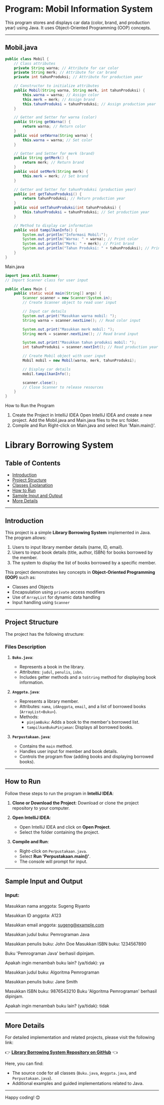 # Program: Mobil Information System

This program stores and displays car data (color, brand, and production year) using Java. It uses Object-Oriented Programming (OOP) concepts.

---

## Mobil.java

```java
public class Mobil { 
    // Class attributes
    private String warna; // Attribute for car color
    private String merk; // Attribute for car brand
    private int tahunProduksi; // Attribute for production year

    // Constructor to initialize attributes
    public Mobil(String warna, String merk, int tahunProduksi) {
        this.warna = warna; // Assign color
        this.merk = merk; // Assign brand
        this.tahunProduksi = tahunProduksi; // Assign production year
    }

    // Getter and Setter for warna (color)
    public String getWarna() {
        return warna; // Return color
    }
    public void setWarna(String warna) {
        this.warna = warna; // Set color
    }

    // Getter and Setter for merk (brand)
    public String getMerk() {
        return merk; // Return brand
    }
    public void setMerk(String merk) {
        this.merk = merk; // Set brand
    }

    // Getter and Setter for tahunProduksi (production year)
    public int getTahunProduksi() {
        return tahunProduksi; // Return production year
    }
    public void setTahunProduksi(int tahunProduksi) {
        this.tahunProduksi = tahunProduksi; // Set production year
    }

    // Method to display car information
    public void tampilkanInfo() {
        System.out.println("Informasi Mobil:");
        System.out.println("Warna: " + warna); // Print color
        System.out.println("Merk: " + merk); // Print brand
        System.out.println("Tahun Produksi: " + tahunProduksi); // Print production year
    }
}
```
Main.java
```java
import java.util.Scanner; 
// Import Scanner class for user input

public class Main {
    public static void main(String[] args) {
        Scanner scanner = new Scanner(System.in); 
        // Create Scanner object to read user input

        // Input car details
        System.out.print("Masukkan warna mobil: ");
        String warna = scanner.nextLine(); // Read color input

        System.out.print("Masukkan merk mobil: ");
        String merk = scanner.nextLine(); // Read brand input

        System.out.print("Masukkan tahun produksi mobil: ");
        int tahunProduksi = scanner.nextInt(); // Read production year input

        // Create Mobil object with user input
        Mobil mobil = new Mobil(warna, merk, tahunProduksi);

        // Display car details
        mobil.tampilkanInfo();

        scanner.close(); 
        // Close Scanner to release resources
    }
}

```
How to Run the Program
1. Create the Project in IntelliJ IDEA
Open IntelliJ IDEA and create a new project.
Add the Mobil.java and Main.java files to the src folder.
2. Compile and Run
Right-click on Main.java and select Run 'Main.main()'.

# Library Borrowing System

## Table of Contents
- [Introduction](#introduction)
- [Project Structure](#project-structure)
- [Classes Explanation](#classes-explanation)
- [How to Run](#how-to-run)
- [Sample Input and Output](#sample-input-and-output)
- [More Details](#more-details)

---

## Introduction

This project is a simple **Library Borrowing System** implemented in Java. The program allows:
1. Users to input library member details (name, ID, email).
2. Users to input book details (title, author, ISBN) for books borrowed by the member.
3. The system to display the list of books borrowed by a specific member.

This project demonstrates key concepts in **Object-Oriented Programming (OOP)** such as:
- Classes and Objects
- Encapsulation using `private` access modifiers
- Use of `ArrayList` for dynamic data handling
- Input handling using `Scanner`

---

## Project Structure

The project has the following structure:


### Files Description
1. **`Buku.java`**:
   - Represents a book in the library.
   - Attributes: `judul`, `penulis`, `isbn`.
   - Includes getter methods and a `toString` method for displaying book information.

2. **`Anggota.java`**:
   - Represents a library member.
   - Attributes: `nama`, `idAnggota`, `email`, and a list of borrowed books (`ArrayList<Buku>`).
   - Methods:
     - `pinjamBuku`: Adds a book to the member's borrowed list.
     - `tampilkanBukuPinjaman`: Displays all borrowed books.

3. **`Perpustakaan.java`**:
   - Contains the `main` method.
   - Handles user input for member and book details.
   - Controls the program flow (adding books and displaying borrowed books).

---

## How to Run

Follow these steps to run the program in **IntelliJ IDEA**:

1. **Clone or Download the Project**:
   Download or clone the project repository to your computer.

2. **Open IntelliJ IDEA**:
   - Open IntelliJ IDEA and click on **Open Project**.
   - Select the folder containing the project.

3. **Compile and Run**:
   - Right-click on `Perpustakaan.java`.
   - Select **Run 'Perpustakaan.main()'**.
   - The console will prompt for input.

---

## Sample Input and Output

### Input:
Masukkan nama anggota: Sugeng Riyanto 

Masukkan ID anggota: A123 

Masukkan email anggota: sugeng@example.com 

Masukkan judul buku: Pemrograman Java 

Masukkan penulis buku: John Doe Masukkan ISBN buku: 1234567890 

Buku 'Pemrograman Java' berhasil dipinjam. 

Apakah ingin menambah buku lain? (ya/tidak): ya 

Masukkan judul buku: Algoritma Pemrograman 

Masukkan penulis buku: Jane Smith 

Masukkan ISBN buku: 9876543210 Buku 'Algoritma Pemrograman' berhasil dipinjam. 

Apakah ingin menambah buku lain? (ya/tidak): tidak

---

## More Details

For detailed implementation and related projects, please visit the following link:

👉 **[Library Borrowing System Repository on GitHub](https://github.com/sugeng-riyanto/Class-in-Java/tree/main/Guided1/src)** 👈

Here, you can find:
- The source code for all classes (`Buku.java`, `Anggota.java`, and `Perpustakaan.java`).
- Additional examples and guided implementations related to Java.

---

Happy coding! 😊


